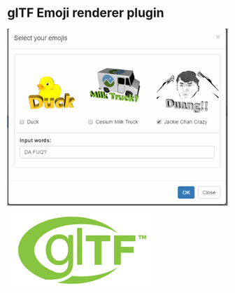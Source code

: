 glTF Emoji renderer plugin
=====

![](img/select-emoji.gif)

![gltf-logo](https://github.com/KhronosGroup/glTF/raw/master/specification/figures/gltf.png)